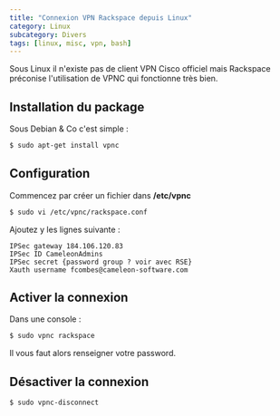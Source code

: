 ```yaml
---
title: "Connexion VPN Rackspace depuis Linux"
category: Linux
subcategory: Divers
tags: [linux, misc, vpn, bash]
---
```

Sous Linux il n'existe pas de client VPN Cisco officiel mais Rackspace préconise l'utilisation de VPNC qui fonctionne très bien.

## Installation du package
Sous Debian & Co c'est simple :

``` bash
$ sudo apt-get install vpnc
```

## Configuration
Commencez par créer un fichier dans **/etc/vpnc**

``` bash
$ sudo vi /etc/vpnc/rackspace.conf
```

Ajoutez y les lignes suivante :

```
IPSec gateway 184.106.120.83
IPSec ID CameleonAdmins
IPSec secret {password group ? voir avec RSE}
Xauth username fcombes@cameleon-software.com
```

## Activer la connexion
Dans une console :

``` bash
$ sudo vpnc rackspace
```

Il vous faut alors renseigner votre password.

## Désactiver la connexion

``` bash
$ sudo vpnc-disconnect
```

<!-- --- tags: linux, vpn -->
